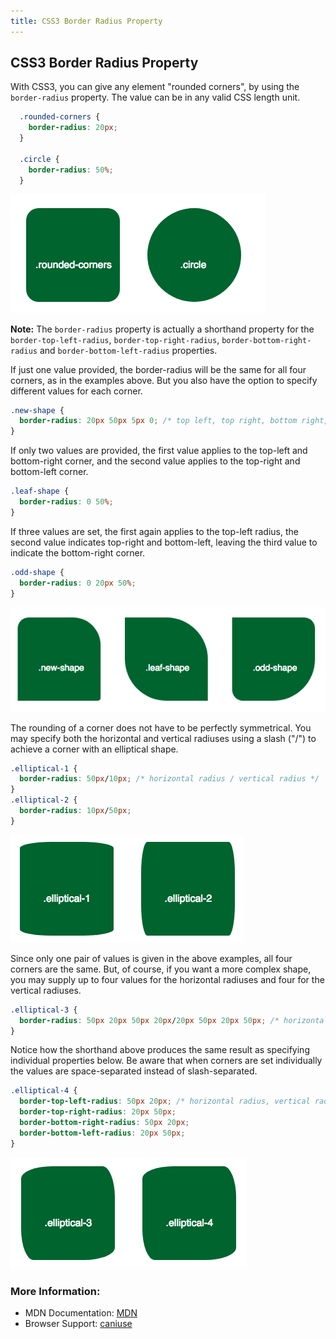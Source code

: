 ```yaml
---
title: CSS3 Border Radius Property
---
```

## CSS3 Border Radius Property

With CSS3, you can give any element "rounded corners", by using the `border-radius` property. The value can be in any valid CSS length unit.

```css
  .rounded-corners {
    border-radius: 20px;
  }

  .circle {
    border-radius: 50%;
  }
```
![examples](https://github.com/kaithrendyle/guide-photos/blob/master/rounded-circle.png?raw=true)

**Note:** The `border-radius` property is actually a shorthand property for the `border-top-left-radius`, `border-top-right-radius`, `border-bottom-right-radius` and `border-bottom-left-radius` properties. 

If just one value provided, the border-radius will be the same for all four corners, as in the examples above. But you also have the option to specify different values for each corner.  

```css
.new-shape {
  border-radius: 20px 50px 5px 0; /* top left, top right, bottom right, bottom left */
}
```
If only two values are provided, the first value applies to the top-left and bottom-right corner, and the second value applies to the top-right and bottom-left corner.

```css
.leaf-shape {
  border-radius: 0 50%;
}
```
If three values are set, the first again applies to the top-left radius, the second value indicates top-right and bottom-left, leaving the third value to indicate the bottom-right corner.
```css
.odd-shape {
  border-radius: 0 20px 50%;
}
```
![examples](https://github.com/kaithrendyle/guide-photos/blob/master/odd-shapes.png?raw=true)

The rounding of a corner does not have to be perfectly symmetrical. You may specify both the horizontal and vertical radiuses using a slash ("/") to achieve a corner with an elliptical shape.
```css 
.elliptical-1 {
  border-radius: 50px/10px; /* horizontal radius / vertical radius */
}
.elliptical-2 {
  border-radius: 10px/50px; 
}

```
![examples](https://github.com/kaithrendyle/guide-photos/blob/master/elliptical-basic.png?raw=true)

Since only one pair of values is given in the above examples, all four corners are the same. But, of course, if you want a more complex shape, you may supply up to four values for the horizontal radiuses and four for the vertical radiuses.
```css 
.elliptical-3 {
  border-radius: 50px 20px 50px 20px/20px 50px 20px 50px; /* horizontal top-left, horizontal top-right, horizontal bottom-right, horizontal bottom-left / vertical top-left, vertical top-right, vertical bottom-right, vertical bottom-left */
}
```
Notice how the shorthand above produces the same result as specifying individual properties below. Be aware that when corners are set individually the values are space-separated instead of slash-separated.

```css
.elliptical-4 {
  border-top-left-radius: 50px 20px; /* horizontal radius, vertical radius */
  border-top-right-radius: 20px 50px;
  border-bottom-right-radius: 50px 20px;
  border-bottom-left-radius: 20px 50px;
}
```
![examples](https://github.com/kaithrendyle/guide-photos/blob/master/elliptical-advance.png?raw=true)


### More Information:
- MDN Documentation: <a href='https://developer.mozilla.org/en-US/docs/Web/CSS/border-radius' target='_blank' rel='nofollow'>MDN</a>
- Browser Support: <a href='http://caniuse.com/#search=border-radius' target='_blank' rel='nofollow'>caniuse</a>
